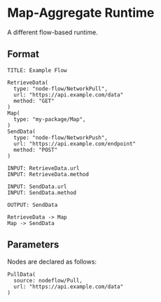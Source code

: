 # Map-Aggregate Runtime

A different flow-based runtime.

## Format

```
TITLE: Example Flow

RetrieveData(
  type: "node-flow/NetworkPull",
  url: "https://api.example.com/data"
  method: "GET"
)
Map(
  type: "my-package/Map",
)
SendData(
  type: "node-flow/NetworkPush",
  url: "https://api.example.com/endpoint"
  method: "POST"
)

INPUT: RetrieveData.url
INPUT: RetrieveData.method

INPUT: SendData.url
INPUT: SendData.method

OUTPUT: SendData

RetrieveData -> Map
Map -> SendData
```

## Parameters

Nodes are declared as follows:

```
PullData(
  source: nodeflow/Pull,
  url: "https://api.example.com/data"
)
```
